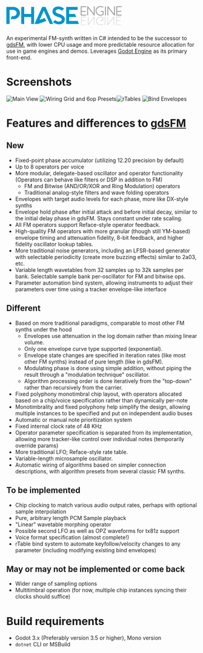 &nbsp;
# ![PhaseEngine](https://raw.githubusercontent.com/nobuyukinyuu/PhaseEngine/main/gfx/logos/logo_light.png)
An experimental FM-synth written in C# intended to be the successor to [gdsFM](https://github.com/nobuyukinyuu/gdsFM/), with lower CPU usage and more predictable resource allocation for use in game engines and demos.  Leverages [Godot Engine](https://github.com/godotengine/godot/) as its primary front-end.


# Screenshots
![Main View](https://user-images.githubusercontent.com/1023003/147164517-5a67d4b3-70a9-4355-8b51-3bd2a86990eb.png)
![Wiring Grid and 6op Presets](https://user-images.githubusercontent.com/1023003/132633883-80a5c551-074c-42b8-b50a-892c93ccae4a.png)![rTables](https://user-images.githubusercontent.com/1023003/132632455-aa52c44c-e76a-4805-a894-27921c8169da.png)
![Bind Envelopes](https://user-images.githubusercontent.com/1023003/214999540-a4dc1018-ac97-48db-a3e3-77f1415aaeeb.png)


# Features and differences to [gdsFM](https://github.com/nobuyukinyuu/gdsfm)
## New
* Fixed-point phase accumulator (utilizing 12.20 precision by default)
* Up to 8 operators per voice
* More modular, delegate-based oscillator and operator functionality (Operators can behave like filters or DSP in addition to FM)
  * FM and Bitwise (AND/OR/XOR and Ring Modulation) operators
  * Traditional analog-style filters and wave folding operators
* Envelopes with target audio levels for each phase, more like DX-style synths
* Envelope hold phase after initial attack and before initial decay, similar to the initial delay phase in gdsFM. Stays constant under rate scaling.
* All FM operators support Reface-style operator feedback.
* High-quality FM operators with more granular (though still YM-based) envelope timing and attenuation fidelity, 8-bit feedback, and higher fidelity oscillator lookup tables.
* More traditional noise generators, including an LFSR-based generator with selectable periodicity (create more buzzing effects) similar to 2a03, etc.
* Variable length wavetables from 32 samples up to 32k samples per bank.  Selectable sample bank per-oscillator for FM and bitwise ops.
* Parameter automation bind system, allowing instruments to adjust their parameters over time using a tracker envelope-like interface

## Different
* Based on more traditional paradigms, comparable to most other FM synths under the hood
  * Envelopes use attenuation in the log domain rather than mixing linear volume.
  * Only one envelope curve type supported (exponential).
  * Envelope state changes are specified in iteration rates (like most other FM synths) instead of pure length (like in gdsFM).
  * Modulating phase is done using simple addition, without piping the result through a "modulation technique" oscillator.
  * Algorithm processing order is done iteratively from the "top-down" rather than recursively from the carrier.
*  Fixed polyphony monotimbral chip layout, with operators allocated based on a chip/voice specification rather than dynamically per-note
  * Monotimbrality and fixed polyphony help simplify the design, allowing multiple instances to be specified and put on independent audio buses
  * Automatic or manual note prioritization system
* Fixed internal clock rate of 48 KHz
* Operator parameter specification is separated from its implementation, allowing more tracker-like control over individual notes (temporarily override params)
* More traditional LFO;  Reface-style rate table.
* Variable-length microsample oscillator.
* Automatic wiring of algorithms based on simpler connection descriptions, with algorithm presets from several classic FM synths.


## To be implemented
* Chip clocking to match various audio output rates, perhaps with optional sample interpolation
* Pure, arbitrary length PCM Sample playback
* "Linear" wavetable morphing operator
* Possible second LFO as well as OPZ waveforms for tx81z support
* Voice format specification  (almost complete!)
* rTable bind system to automate keyfollow/velocity changes to any parameter (including modifying existing bind envelopes) 

## May or may not be implemented or come back
* Wider range of sampling options
* Multitimbral operation (for now, multiple chip instances syncing their clocks should suffice)

# Build requirements
* Godot 3.x  (Preferably version 3.5 or higher),  Mono version
* `dotnet` CLI or MSBuild
